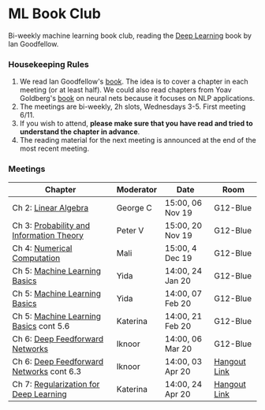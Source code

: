 # ML Book Club 

Bi-weekly machine learning book club, reading the [Deep Learning](https://www.deeplearningbook.org/) book by Ian Goodfellow. 

### Housekeeping Rules

  1. We read Ian Goodfellow's [book](https://www.deeplearningbook.org/). The idea is to cover a chapter in each meeting (or at least half). We could also read chapters from Yoav Goldberg's [book](http://u.cs.biu.ac.il/~yogo/nnlp.pdf) on neural nets because it focuses on NLP applications.
  2. The meetings are bi-weekly, 2h slots, Wednesdays 3-5. First meeting 6/11.
  3. If you wish to attend, **please make sure that you have read and tried to understand the chapter in advance**.
  4. The reading material for the next meeting is announced at the end of the most recent meeting.
  

### Meetings

| **Chapter**  | **Moderator**  | **Date**  | **Room**  | 
|---|---|---|---|
| Ch 2: [Linear Algebra](https://www.deeplearningbook.org/contents/linear_algebra.html)  | George C  | 15:00, 06 Nov 19  | G12-Blue  | 
|  Ch 3: [Probability and Information Theory](http://www.deeplearningbook.org/contents/prob.html) | Peter V | 15:00, 20 Nov 19  | G12-Blue  | 
|  Ch 4: [Numerical Computation](http://www.deeplearningbook.org/contents/numerical.html) | Mali | 15:00, 4 Dec 19  | G12-Blue  | 
|  Ch 5: [Machine Learning Basics](http://www.deeplearningbook.org/contents/ml.html) | Yida | 14:00, 24 Jan 20  | G12-Blue | 
|  Ch 5: [Machine Learning Basics](http://www.deeplearningbook.org/contents/ml.html) | Yida | 14:00, 07 Feb 20 | G12-Blue | 
|  Ch 5: [Machine Learning Basics](http://www.deeplearningbook.org/contents/ml.html) cont 5.6 | Katerina | 14:00, 21 Feb 20 | G12-Blue |
|  Ch 6: [Deep Feedforward Networks](http://www.deeplearningbook.org/contents/mlp.html) | Iknoor | 14:00, 06 Mar 20 | G12-Blue |
|  Ch 6: [Deep Feedforward Networks](http://www.deeplearningbook.org/contents/mlp.html) cont 6.3 | Iknoor | 14:00, 03 Apr 20 | [Hangout Link](https://meet.google.com/ejb-hezp-qch) |
|  Ch 7: [Regularization for Deep Learning](https://www.deeplearningbook.org/contents/regularization.html) | Katerina | 14:00, 24 Apr 20 | [Hangout Link](https://meet.google.com/ejb-hezp-qch) |
